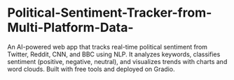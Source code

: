 # Political-Sentiment-Tracker-from-Multi-Platform-Data-
An AI-powered web app that tracks real-time political sentiment from Twitter, Reddit, CNN, and BBC using NLP. It analyzes keywords, classifies sentiment (positive, negative, neutral), and visualizes trends with charts and word clouds. Built with free tools and deployed on Gradio. 
